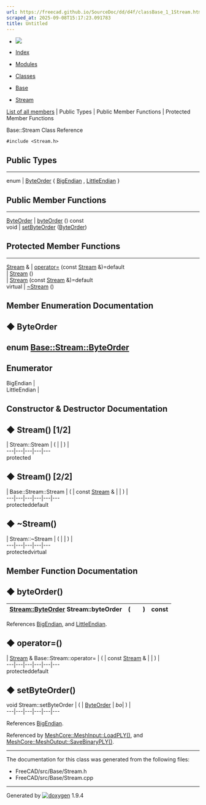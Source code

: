 ```yaml
---
url: https://freecad.github.io/SourceDoc/dd/d4f/classBase_1_1Stream.html
scraped_at: 2025-09-08T15:17:23.091783
title: Untitled
---
```


  * [ ![](https://www.freecad.org/svg/logo-freecad.svg) ](https://freecadweb.org "FreeCAD")
  * [Index](../../index.html "Index")
  * [Modules](../../modules.html "Modules list")
  * [Classes](../../annotated.html "Annotated list")

  * [Base](../../db/d07/namespaceBase.html)
  * [Stream](../../dd/d4f/classBase_1_1Stream.html)

[List of all members](../../db/d21/classBase_1_1Stream-members.html) | Public Types | Public Member Functions | Protected Member Functions

Base::Stream Class Reference

`#include <Stream.h>`

##  Public Types  
  
---  
enum | [ByteOrder](../../dd/d4f/classBase_1_1Stream.html#a8f120f4ab7c73f2d80f21a2be7a0f3f7) { [BigEndian](../../dd/d4f/classBase_1_1Stream.html#a8f120f4ab7c73f2d80f21a2be7a0f3f7a0b23650462729513c459e1f39ec1b9b5) , [LittleEndian](../../dd/d4f/classBase_1_1Stream.html#a8f120f4ab7c73f2d80f21a2be7a0f3f7aad5fc931f0fd074ef8e0f873de46652c) }  
  
##  Public Member Functions  
  
---  
[ByteOrder](../../dd/d4f/classBase_1_1Stream.html#a8f120f4ab7c73f2d80f21a2be7a0f3f7) | [byteOrder](../../dd/d4f/classBase_1_1Stream.html#ae5a156858b79be7d9fdbf7e2dcd2afbc) () const  
void | [setByteOrder](../../dd/d4f/classBase_1_1Stream.html#a39b0baf7bb4637238d0fd70959329310) ([ByteOrder](../../dd/d4f/classBase_1_1Stream.html#a8f120f4ab7c73f2d80f21a2be7a0f3f7))  
  
##  Protected Member Functions  
  
---  
[Stream](../../dd/d4f/classBase_1_1Stream.html) & | [operator=](../../dd/d4f/classBase_1_1Stream.html#a65c52ef9cc45a39c8639f36d4204e43a) (const [Stream](../../dd/d4f/classBase_1_1Stream.html) &)=default  
|
[Stream](../../dd/d4f/classBase_1_1Stream.html#a8c3f05bd00361ec92627fa41f330a39b)
()  
|
[Stream](../../dd/d4f/classBase_1_1Stream.html#a8606c2c505356cc614c404db4a466d13)
(const [Stream](../../dd/d4f/classBase_1_1Stream.html) &)=default  
virtual | [~Stream](../../dd/d4f/classBase_1_1Stream.html#a6dc4517a9e6a87abb662fcd14c2ea969) ()  
  
## Member Enumeration Documentation

## ◆ ByteOrder

enum
[Base::Stream::ByteOrder](../../dd/d4f/classBase_1_1Stream.html#a8f120f4ab7c73f2d80f21a2be7a0f3f7)  
---  
  
Enumerator  
---  
BigEndian |   
LittleEndian |   
  
## Constructor & Destructor Documentation

## ◆ Stream() [1/2]

| Stream::Stream  | ( | | ) |   
---|---|---|---|---  
protected  
  
## ◆ Stream() [2/2]

| Base::Stream::Stream  | ( | const [Stream](../../dd/d4f/classBase_1_1Stream.html) & | | ) |   
---|---|---|---|---|---  
protecteddefault  
  
## ◆ ~Stream()

| Stream::~Stream  | ( | | ) |   
---|---|---|---|---  
protectedvirtual  
  
## Member Function Documentation

## ◆ byteOrder()

[Stream::ByteOrder](../../dd/d4f/classBase_1_1Stream.html#a8f120f4ab7c73f2d80f21a2be7a0f3f7) Stream::byteOrder  | ( | | ) |  const  
---|---|---|---|---  
  
References
[BigEndian](../../dd/d4f/classBase_1_1Stream.html#a8f120f4ab7c73f2d80f21a2be7a0f3f7a0b23650462729513c459e1f39ec1b9b5),
and
[LittleEndian](../../dd/d4f/classBase_1_1Stream.html#a8f120f4ab7c73f2d80f21a2be7a0f3f7aad5fc931f0fd074ef8e0f873de46652c).

## ◆ operator=()

| [Stream](../../dd/d4f/classBase_1_1Stream.html) & Base::Stream::operator=  | ( | const [Stream](../../dd/d4f/classBase_1_1Stream.html) & | | ) |   
---|---|---|---|---|---  
protecteddefault  
  
## ◆ setByteOrder()

void Stream::setByteOrder  | ( | [ByteOrder](../../dd/d4f/classBase_1_1Stream.html#a8f120f4ab7c73f2d80f21a2be7a0f3f7) | _bo_| ) |   
---|---|---|---|---|---  
  
References
[BigEndian](../../dd/d4f/classBase_1_1Stream.html#a8f120f4ab7c73f2d80f21a2be7a0f3f7a0b23650462729513c459e1f39ec1b9b5).

Referenced by
[MeshCore::MeshInput::LoadPLY()](../../d9/d08/classMeshCore_1_1MeshInput.html#a8f60cc2825d0ffd59075b0892d92417b),
and
[MeshCore::MeshOutput::SaveBinaryPLY()](../../db/d14/classMeshCore_1_1MeshOutput.html#a3f47cee51e773e3eb9310e1bf3ed8bf8).

* * *

The documentation for this class was generated from the following files:

  * FreeCAD/src/Base/Stream.h
  * FreeCAD/src/Base/Stream.cpp

* * *

Generated by
[![doxygen](../../doxygen.svg)](https://www.doxygen.org/index.html) 1.9.4

